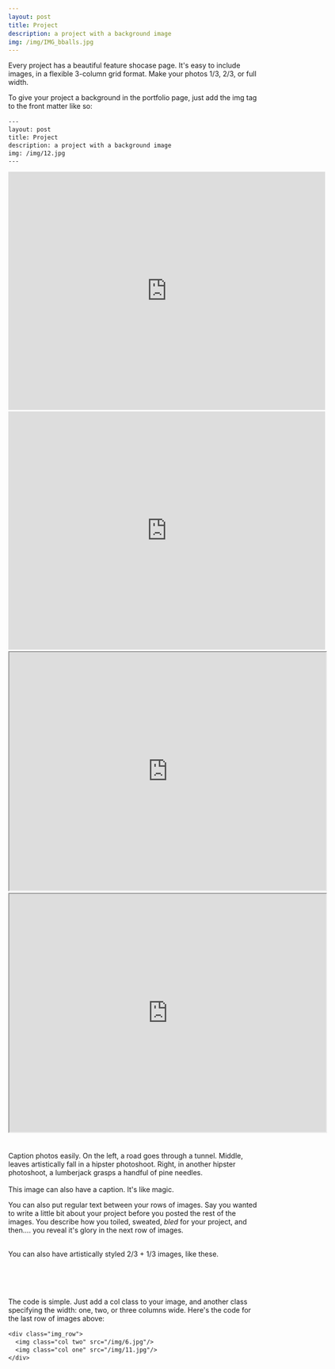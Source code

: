 ```yaml
---
layout: post
title: Project
description: a project with a background image
img: /img/IMG_bballs.jpg
---
```


Every project has a beautiful feature shocase page. It's easy to include images, in a flexible 3-column grid format. Make your photos 1/3, 2/3, or full width.

To give your project a background in the portfolio page, just add the img tag to the front matter like so: 

	---
	layout: post
	title: Project
	description: a project with a background image
	img: /img/12.jpg
	---
<div>
  <iframe
      width="640"
      height="480"
      src="https://drive.google.com/file/d/18hT3QzLoGVdqD6nX7rAcgvXqD3txz_vo/preview"
      frameborder="0"
      allowfullscreen="">
  </iframe>
</div>

<div>
  <iframe
      width="640"
      height="480"
      src="https://drive.google.com/file/d/1mt_4hCa-Dszgd7VGY7CwVr3YCSBC1UiA/preview"
      frameborder="0"
      allowfullscreen="">
  </iframe>
</div>

<iframe 
src="https://drive.google.com/file/d/14rv3_R_75xXZNDMVQYHYMIoWphyaUr4N/preview" 
width="640" 
height="480">
</iframe>

<iframe 
src="https://drive.google.com/file/d/1YyRiBGeWMbTAqT-M16pE1XZA_WJhEBRY/preview" 
width="640" 
height="480">
</iframe>

<div class="img_row">
	<img class="col three caption" src="{{ site.baseurl }}/img/IMG_bball.jpg" alt="" title="example image"/>
</div>


<div class="img_row">
	<img class="col one" src="{{ site.baseurl }}/img/1.jpg" alt="" title="example image"/>
	<img class="col one" src="{{ site.baseurl }}/img/2.jpg" alt="" title="example image"/>
	<img class="col one" src="{{ site.baseurl }}/img/3.jpg" alt="" title="example image"/>
</div>
<div class="col three caption">
	Caption photos easily. On the left, a road goes through a tunnel. Middle, leaves artistically fall in a hipster photoshoot. Right, in another hipster photoshoot, a lumberjack grasps a handful of pine needles.
</div>
<div class="img_row">
	<img class="col three" src="{{ site.baseurl }}/img/5.jpg" alt="" title="example image"/>
</div>
<div class="col three caption">
	This image can also have a caption. It's like magic. 
</div>

You can also put regular text between your rows of images. Say you wanted to write a little bit about your project before you posted the rest of the images. You describe how you toiled, sweated, *bled* for your project, and then.... you reveal it's glory in the next row of images.


<div class="img_row">
	<img class="col two" src="{{ site.baseurl }}/img/6.jpg" alt="" title="example image"/>
	<img class="col one" src="{{ site.baseurl }}/img/11.jpg" alt="" title="example image"/>
</div>
<div class="col three caption">
	You can also have artistically styled 2/3 + 1/3 images, like these.
</div>


<br/><br/><br/>


The code is simple. Just add a col class to your image, and another class specifying the width: one, two, or three columns wide. Here's the code for the last row of images above: 

	<div class="img_row">
	  <img class="col two" src="/img/6.jpg"/>
	  <img class="col one" src="/img/11.jpg"/>
	</div>
